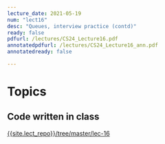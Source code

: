```yaml
---
lecture_date: 2021-05-19
num: "lect16"
desc: "Queues, interview practice (contd)"
ready: false
pdfurl: /lectures/CS24_Lecture16.pdf
annotatedpdfurl: /lectures/CS24_Lecture16_ann.pdf
annotatedready: false

---
```

# Topics

## Code written in class
[{{site.lect_repo}}/tree/master/lec-16]({{site.lect_repo}}/tree/master/lec-16)


